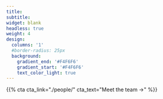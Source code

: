 ```yaml
---
title:
subtitle:
widget: blank
headless: true
weight: 4
design:
  columns: '1'
  #border-radius: 25px
  background:
    gradient_end: '#F4F6F6'
    gradient_start: '#F4F6F6'
    text_color_light: true
---
```


{{% cta cta_link="./people/" cta_text="Meet the team →" %}}
